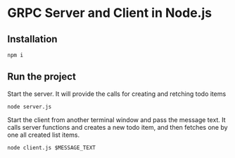 # GRPC Server and Client in Node.js

## Installation

```
npm i
```

## Run the project 

Start the server. It will provide the calls for creating and retching todo items
```
node server.js
```

Start the client from another terminal window and pass the message text. It calls server functions and creates a new todo item, and then fetches one by one all created list items. 
```
node client.js $MESSAGE_TEXT
```
